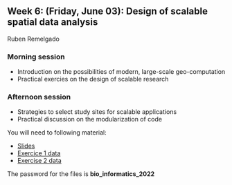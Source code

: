 ## Week 6: (Friday, June 03): Design of scalable spatial data analysis
Ruben Remelgado

### Morning session
- Introduction on the possibilities of modern, large-scale geo-computation
- Practical exercies on the design of scalable research

### Afternoon session
- Strategies to select study sites for scalable applications
- Practical discussion on the modularization of code

You will need to following material:
- <a href="https://portal.idiv.de/nextcloud/index.php/s/Ggm9mwC9eNQrqcQ">Slides</a>
- <a href="https://portal.idiv.de/nextcloud/index.php/s/SctfQrEbnyMkoHe">Exercice 1 data</a>
- <a href="https://portal.idiv.de/nextcloud/index.php/s/9BX8Ai6a5TL88f3">Exercise 2 data</a>

The password for the files is **bio_informatics_2022**
